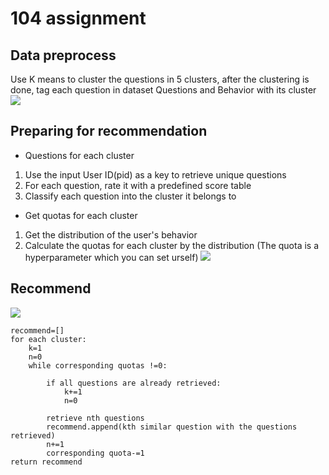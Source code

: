 # 104 assignment

## Data preprocess
Use K means to cluster the questions in 5 clusters, after the clustering is done, tag each question in dataset Questions and Behavior with its cluster 
![](https://i.imgur.com/pGB7wxu.png)
## Preparing for recommendation
* Questions for each cluster
1. Use the input User ID(pid) as a key to retrieve unique questions
2. For each question, rate it with a predefined score table
3. Classify each question into the cluster it belongs to
* Get quotas for each cluster
1. Get the distribution of the user's behavior
2. Calculate the quotas for each cluster by the distribution
(The quota is a hyperparameter which you can set urself)
![](https://i.imgur.com/idhwdVm.png)

## Recommend
![](https://i.imgur.com/iwRJo6L.png)
```
recommend=[]
for each cluster:
    k=1
    n=0
    while corresponding quotas !=0:
    
        if all questions are already retrieved:
            k+=1
            n=0

        retrieve nth questions
        recommend.append(kth similar question with the questions retrieved)
        n+=1
        corresponding quota-=1
return recommend
    
```

